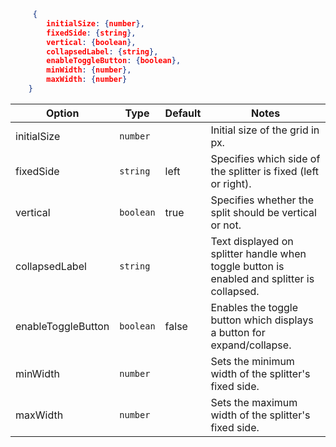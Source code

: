 ```json
     {
        initialSize: {number},
        fixedSide: {string},
        vertical: {boolean},
        collapsedLabel: {string},
        enableToggleButton: {boolean},
        minWidth: {number},
        maxWidth: {number}
    }
```

Option            | Type    | Default | Notes
------------------|---------|---------|-------------
initialSize|`number`||Initial size of the grid in px.
fixedSide|`string`|left|Specifies which side of the splitter is fixed (left or right).
vertical|`boolean`|true|Specifies whether the split should be vertical or not.
collapsedLabel|`string`||Text displayed on splitter handle when toggle button is enabled and splitter is collapsed.
enableToggleButton|`boolean`|false|Enables the toggle button which displays a button for expand/collapse.
minWidth|`number`||Sets the minimum width of the splitter&#x27;s fixed side.
maxWidth|`number`||Sets the maximum width of the splitter&#x27;s fixed side.
